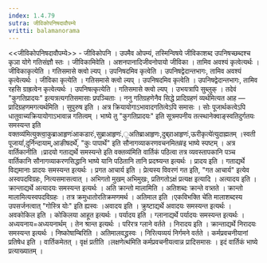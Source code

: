 ```yaml
---
index: 1.4.79
sutra: जीविकोपनिषदावौपम्ये
vritti: balamanorama
---
```


<<जीविकोपनिषदावौपम्ये>> - जीविकोपनि । उपमैव ओपम्यं, तस्मिन्विषये जीविकाशब्द उपनिषच्छब्दश्च कृञा योगे गतिसंज्ञौ स्तः । जीविकामिवेति । अशनपानादिजीवनोपायो जीविका । तामिव अवश्यं कृत्वेत्यर्थः । जीविकाकृत्येति । गतिसमासे क्त्वो ल्यप् । उपनिषदमिव कृत्वेति । उपनिषद्वेदान्तभागः, तामिव अवश्यं कृत्वेत्यर्थः । जीविका कृत्येति । गतिसमासे क्त्वो ल्यप् । उपनिषदमिव कृत्वेति । उपनिषद्वेदान्तभागः, तामिव रहसि ग्राह्रत्वेन कृत्वेत्यर्थः । उपनिषत्कृत्येति । गतिसमासे क्त्वो ल्यप् । उभयत्रापि सुब्लुक् । तदेवं "कुगतिप्रादयः" इत्यत्रत्यगतिसमासाः प्रपञ्चिताः । ननु गतिग्रहणेनैव सिद्धे प्रादिग्रहणं व्यर्थमित्यत आह — प्रादिग्रहणमगत्यर्थमिति । सुपुरुष इति । अत्र क्रियायोगाऽभावादगतित्वेऽपि समासः । सोः पूजार्थकत्वेऽपि धातुवाच्यक्रियायोगाऽभावान्न गतित्वम् । भाष्ये तु "कुगतिप्रादयः" इति सूत्रमपनीय तत्स्थानेक्वाङ्स्वतिदुर्गतयः समस्यन्त इति वक्तव्य॑मित्युक्त्वा॒कुब्राआहृणः॑आकडारः॑,सुब्राआहृणः॑,॒अतिब्राआहृणः,दुब्र्राआहृणः॑,ऊरीकृत्ये॑त्युदाह्मतम् ।स्वती पूजायां॑,दुर्निन्दायाम्,आङीषदर्थे॑, "कुः पापार्थे" इति सौनागव्याकरणवचनमित#इ भाष्ये स्पष्टम् । अत्र वार्तिकानीति ।प्रादयो गताद्यर्थे समस्यन्ते इति वक्तव्य॑मिति वार्तिकं पठित्वा तत्र व्यवस्तापकानि पञ्च वार्तिकानि सौनागव्याकरणसिद्धानि भाष्ये यानि पठितानि तानि प्रदश्र्यन्त इत्यर्थः । प्रादय इति । गताद्यर्थे विद्यमानाः प्रादयः समस्यन्त इत्यर्थः । प्रगत आचार्य इति । प्रेत्यस्य विवरणं गत इति, "गत आचार्य" इत्येव अस्वपदविग्रहः, नित्यसमासत्वात् । अभिगतो मुखम् अभिमुखः, प्रतिगतोऽक्षं प्रत्यक्ष इत्यादि । अत्यादय इति । क्रान्ताद्यर्थे अत्यादयः समस्यन्त इत्यर्थः । अति क्रान्तो मालामिति । अतिशब्दः क्रान्ते वत्र्तते । क्रान्तो मालामित्यस्वपदविग्रहः । तत्र क्रमुधातोरतिक्रमणमर्थ । अतिमाल इति ।एकविभक्ति चे॑ति मालाशब्दस्य उपसर्जनत्वात् "गोस्त्रि योः" इति ह्यस्वः ।अवादय इति । क्रुष्टाद्यर्थे अवादयः समस्यन्त इत्यर्थः । अवकोकिल इति । कोकिलया आहूत इत्यर्थः । पर्यादय इति । ग्लानाद्यर्थे पर्यादयः समस्यन्त इत्यर्थः । अध्ययनाय=अध्ययनार्थम् । तेन श्रान्त इत्यर्थः । परिरत्र ग्लाने वर्तते । निरादय इति । क्रान्ताद्यर्थे निरादयः समस्यन्त इत्यर्थः । निष्कोषाम्बिरिति । अतिमालवद्ध्रस्वः । निरित्यव्ययं निर्गमने वर्तते । कर्मप्रवचनीयानां प्रतिषेध इति । वार्तिकमेतत् । वृक्षं प्रतीति ।लक्षणेत्थ॑मिति कर्मप्रवचनीयत्वान्न प्रादिसमासः । इदं वार्तिकं भाष्ये प्रत्याख्यातम् । 